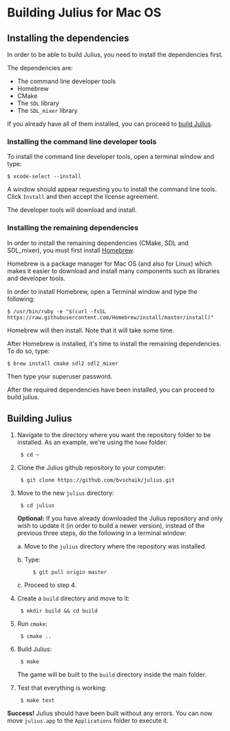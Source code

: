 # Building Julius for Mac OS

## Installing the dependencies

In order to be able to build Julius, you need to install the dependencies first.

The dependencies are:

* The command line developer tools
* Homebrew
* CMake
* The `SDL` library
* The `SDL_mixer` library

If you already have all of them installed, you can proceed to [build Julius](#building-julius).


### Installing the command line developer tools

To install the command line developer tools, open a terminal window and type:

    $ xcode-select --install

A window should appear requesting you to install the command line tools. Click `Install` and then accept the license agreement.

The developer tools will download and install.


### Installing the remaining dependencies

In order to install the remaining dependencies (CMake, SDL and SDL_mixer), you must first install [Homebrew](https://brew.sh).

Homebrew is a package manager for Mac OS (and also for Linux) which makes it easier to download and install many components such as libraries and developer tools.

In order to install Homebrew, open a Terminal window and type the following:

    $ /usr/bin/ruby -e "$(curl -fsSL https://raw.githubusercontent.com/Homebrew/install/master/install)"

Homebrew will then install. Note that it will take some time.

After Homebrew is installed, it's time to install the remaining dependencies. To do so, type:

    $ brew install cmake sdl2 sdl2_mixer

Then type your superuser password.

After the required dependencies have been installed, you can proceed to build julius.


## Building Julius

1. Navigate to the directory where you want the repository folder to be installed. As an example, we're using the `home` folder:

        $ cd ~

2. Clone the Julius github repository to your computer:

        $ git clone https://github.com/bvschaik/julius.git

3. Move to the new `julius` directory:

        $ cd julius

    **Optional:** If you have already downloaded the Julius repository and only wish to update it (in order to build a newer version), instead of the previous three steps, do the following in a terminal window:

    a. Move to the `julius` directory where the repository was installed.

    b. Type:

            $ git pull origin master

    c. Proceed to step 4.

4. Create a `build` directory and move to it:

        $ mkdir build && cd build

5. Run `cmake`:

        $ cmake ..

6. Build Julius:

        $ make

    The game will be built to the `build` directory inside the main folder.

7. Test that everything is working:

        $ make test

**Success!** Julius should have been built without any errors. You can now move `julius.app` to the `Applications` folder to execute it.
